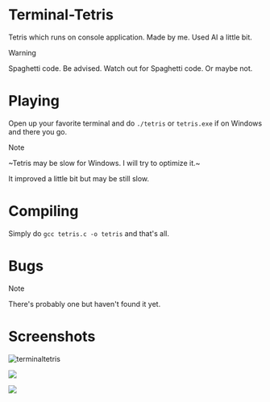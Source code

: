 # Terminal-Tetris
Tetris which runs on console application.
Made by me.
Used AI a little bit.
> [!WARNING]
> Spaghetti code. Be advised. Watch out for Spaghetti code. Or maybe not.

# Playing
Open up your favorite terminal and do `./tetris` or `tetris.exe` if on Windows and there you go. 
> [!NOTE]
> ~Tetris may be slow for Windows. I will try to optimize it.~
>
> It improved a little bit but may be still slow.

# Compiling
Simply do `gcc tetris.c -o tetris` and that's all.

# Bugs
> [!NOTE]
> There's probably one but haven't found it yet.

# Screenshots

![terminaltetris](https://github.com/programmer1o1/Terminal-Tetris/assets/111426360/0a41b317-5920-4bec-bffe-2829f0810ecc)

![](https://github.com/programmer1o1/Terminal-Tetris/assets/111426360/c9ee8363-c3b4-4636-af4c-51cb2ab7d647)

![](https://github.com/programmer1o1/Terminal-Tetris/assets/111426360/42576470-4eea-45ab-96a0-bcada3ca9858)




